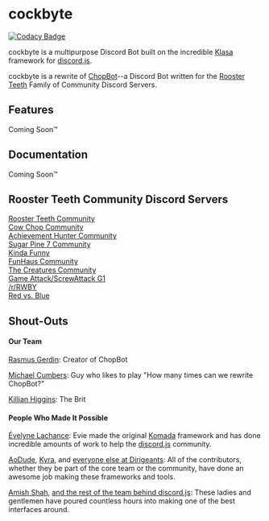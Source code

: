 # cockbyte
[![Codacy Badge](https://api.codacy.com/project/badge/Grade/2878b3d9eded4d4998cd29dbdf3e98ec)](https://www.codacy.com/app/mcumbers/cockbyte?utm_source=github.com&amp;utm_medium=referral&amp;utm_content=ChopBot/cockbyte&amp;utm_campaign=Badge_Grade)

cockbyte is a multipurpose Discord Bot built on the incredible [Klasa](https://github.com/dirigeants/klasa) framework for [discord.js](https://github.com/discordjs/discord.js).

cockbyte is a rewrite of [ChopBot](https://github.com/chopbot/chopbot)--a Discord Bot written for the [Rooster Teeth](https://roosterteeth.com/) Family of Community Discord Servers. 

## Features

Coming Soon™

## Documentation

Coming Soon™

## Rooster Teeth Community Discord Servers

[Rooster Teeth Community](https://https//discord.gg/roosterteeth)  
[Cow Chop Community](https://discord.gg/cowchop)  
[Achievement Hunter Community](https://discord.gg/achievementhunter)  
[Sugar Pine 7 Community](https://discord.gg/HUHExdK)  
[Kinda Funny](https://discord.gg/kindafunny)  
[FunHaus Community](https://discord.gg/ecWNNZx)  
[The Creatures Community](https://discord.gg/d5YjjdP)  
[Game Attack/ScrewAttack G1](https://discord.gg/F8fncjr)  
[/r/RWBY](https://discord.gg/rwby)  
[Red vs. Blue](https://discord.gg/TkeEJ9D)

## Shout-Outs

#### Our Team

[Rasmus Gerdin](https://github.com/raaaasmus): Creator of ChopBot

[Michael Cumbers](https://github.com/mcumbers): Guy who likes to play "How many times can we rewrite ChopBot?"

[Killian Higgins](https://github.com/Uzui2012): The Brit

#### People Who Made It Possible

[Évelyne Lachance](https://github.com/eslachance): Evie made the original [Komada](https://github.com/dirigeants/komada) framework and has done incredible amounts of work to help the [discord.js](https://github.com/discordjs/discord.js) community.

[AoDude](https://github.com/bdistin), [Kyra](https://github.com/kyranet), and [everyone else at Dirigeants](https://github.com/dirigeants): All of the contributors, whether they be part of the core team or the community, have done an awesome job making these frameworks and tools.

[Amish Shah](https://github.com/hydrabolt), [and the rest of the team behind discord.js](https://github.com/discordjs): These ladies and gentlemen have poured countless hours into making one of the best interfaces around.
